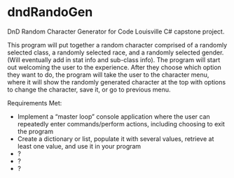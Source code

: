 # dndRandoGen
DnD Random Character Generator for Code Louisville C# capstone project.

This program will put together a random character comprised of a randomly selected
class, a randomly selected race, and a randomly selected gender. (Will eventually add in stat info and sub-class info).
The program will start out welcoming the user to the experience. After they choose which option they want to do, the program will take the user to the character menu, where it will show the randomly generated character at the top with options to change the character, save it, or go to previous menu.

Requirements Met:
- Implement a “master loop” console application where the user can repeatedly enter commands/perform actions, including choosing to exit the program
- Create a dictionary or list, populate it with several values, retrieve at least one value, and use it in your program
- ?
- ?
- ?
